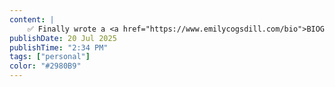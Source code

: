 ```yaml
---
content: |
    ✅ Finally wrote a <a href="https://www.emilycogsdill.com/bio">BIOGRAPHY</a> lmao
publishDate: 20 Jul 2025
publishTime: "2:34 PM"
tags: ["personal"]
color: "#2980B9"
---
```


